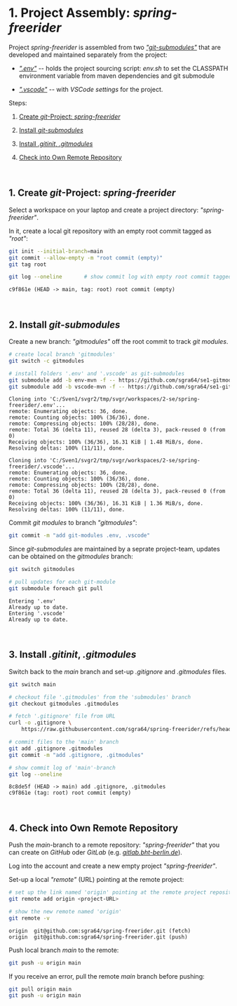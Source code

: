 # 1. Project Assembly: *spring-freerider*

Project *spring-freerider* is assembled from two
[*"git-submodules"*](https://www.atlassian.com/git/tutorials/git-submodule)
that are developed and maintained separately from the project:

- [*".env"*](https://github.com/sgra64/se1-gitmodules/tree/env-mvn)
    -- holds the project sourcing script: *env.sh* to set the CLASSPATH
    environment variable from maven dependencies and git submodule

- [*".vscode"*](https://github.com/sgra64/se1-gitmodules/tree/vscode-mvn)
    -- with *VSCode settings* for the project.

Steps:

1. [Create *git*-Project: *spring-freerider*](#1-create-git-project-spring-freerider)

1. [Install *git-submodules*](#2-install-git-submodules)

1. [Install *.gitinit*, *.gitmodules*](#3-install-gitinit-gitmodules)

1. [Check into Own Remote Repository](#4-check-into-own-remote-repository)



&nbsp;

## 1. Create *git*-Project: *spring-freerider*

Select a workspace on your laptop and create a project directory:
*"spring-freerider"*.

In it, create a local git repository with an empty root commit tagged as *"root"*:

```sh
git init --initial-branch=main
git commit --allow-empty -m "root commit (empty)"
git tag root

git log --oneline       # show commit log with empty root commit tagged as 'root'
```
```
c9f861e (HEAD -> main, tag: root) root commit (empty)
```



&nbsp;

## 2. Install *git-submodules*

Create a new branch: *"gitmodules"* off the root commit to track *git modules*.

```sh
# create local branch 'gitmodules'
git switch -c gitmodules

# install folders '.env' and '.vscode' as git-submodules
git submodule add -b env-mvn -f -- https://github.com/sgra64/se1-gitmodules.git .env
git submodule add -b vscode-mvn -f -- https://github.com/sgra64/se1-gitmodules.git .vscode
```
```
Cloning into 'C:/Sven1/svgr2/tmp/svgr/workspaces/2-se/spring-freerider/.env'...
remote: Enumerating objects: 36, done.
remote: Counting objects: 100% (36/36), done.
remote: Compressing objects: 100% (28/28), done.
remote: Total 36 (delta 11), reused 28 (delta 3), pack-reused 0 (from 0)
Receiving objects: 100% (36/36), 16.31 KiB | 1.48 MiB/s, done.
Resolving deltas: 100% (11/11), done.

Cloning into 'C:/Sven1/svgr2/tmp/svgr/workspaces/2-se/spring-freerider/.vscode'...
remote: Enumerating objects: 36, done.
remote: Counting objects: 100% (36/36), done.
remote: Compressing objects: 100% (28/28), done.
remote: Total 36 (delta 11), reused 28 (delta 3), pack-reused 0 (from 0)
Receiving objects: 100% (36/36), 16.31 KiB | 1.36 MiB/s, done.
Resolving deltas: 100% (11/11), done.
```

Commit *git modules* to branch *"gitmodules"*:

```sh
git commit -m "add git-modules .env, .vscode"
```

Since *git-submodules* are maintained by a seprate project-team, updates
can be obtained on the *gitmodules* branch:

```sh
git switch gitmodules

# pull updates for each git-module
git submodule foreach git pull
```
```
Entering '.env'
Already up to date.
Entering '.vscode'
Already up to date.
```



&nbsp;

## 3. Install *.gitinit*, *.gitmodules*

Switch back to the *main* branch and set-up *.gitignore* and *.gitmodules* files.

```sh
git switch main

# checkout file '.gitmodules' from the 'submodules' branch
git checkout gitmodules .gitmodules

# fetch '.gitignore' file from URL
curl -o .gitignore \
    https://raw.githubusercontent.com/sgra64/spring-freerider/refs/heads/main/.gitignore

# commit files to the 'main' branch
git add .gitignore .gitmodules
git commit -m "add .gitignore, .gitmodules"

# show commit log of 'main'-branch
git log --oneline
```
```
8c8de5f (HEAD -> main) add .gitignore, .gitmodules
c9f861e (tag: root) root commit (empty)
```



&nbsp;

## 4. Check into Own Remote Repository

Push the *main*-branch to a remote repository: *"spring-freerider"* that you
can create on *GitHub* oder *GitLab* (e.g.
[*gitlab.bht-berlin.de*](gitlab.bht-berlin.de)).

Log into the account and create a new empty project *"spring-freerider"*.

Set-up a local *"remote"* (URL) pointing at the remote project:

```sh
# set up the link named 'origin' pointing at the remote project repository
git remote add origin <project-URL>

# show the new remote named 'origin'
git remote -v
```
```
origin  git@github.com:sgra64/spring-freerider.git (fetch)
origin  git@github.com:sgra64/spring-freerider.git (push)
```

Push local branch *main* to the remote:

```sh
git push -u origin main
```

If you receive an error, pull the remote *main* branch before pushing:

```sh
git pull origin main
git push -u origin main
```
